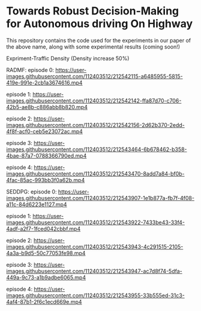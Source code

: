 # Towards Robust Decision-Making for Autonomous driving On Highway
This repository contains the code used for the experiments in our paper of the above name, along with some experimental results (coming soon!)


Expriment-Traffic Density (Density increase 50%)

RADMF:
episode 0:
https://user-images.githubusercontent.com/112403512/212542115-a6485955-5815-419e-991e-2cb1a3674616.mp4

episode 1:
https://user-images.githubusercontent.com/112403512/212542142-ffa87d70-c706-42b5-ae8b-c886abb8b820.mp4

episode 2:
https://user-images.githubusercontent.com/112403512/212542156-2d62b370-2edd-4f8f-acf0-ceb5e23072ac.mp4

episode 3:
https://user-images.githubusercontent.com/112403512/212543464-6b678462-b358-4bae-87a7-0788366790ed.mp4

episode 4:
https://user-images.githubusercontent.com/112403512/212543470-8add7a84-bf0b-4fac-85ac-993bb3f0a62b.mp4


SEDDPG:
episode 0:
https://user-images.githubusercontent.com/112403512/212543907-1e1b877a-fb7f-4f08-a11c-84d6223e1127.mp4

episode 1:
https://user-images.githubusercontent.com/112403512/212543922-7433be43-33f4-4adf-a2f7-1fced042cbbf.mp4

episode 2:
https://user-images.githubusercontent.com/112403512/212543943-4c291515-2105-4a3a-b9d5-50c77053fe98.mp4

episode 3:
https://user-images.githubusercontent.com/112403512/212543947-ac7d8f74-5dfa-449a-9c73-a1b9adbe6065.mp4

episode 4:
https://user-images.githubusercontent.com/112403512/212543955-33b555ed-31c3-4af4-87b1-2f6c1ecd669e.mp4


